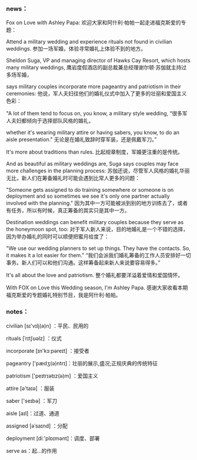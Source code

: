 ### news：

Fox on Love with Ashley Papa: 欢迎大家和阿什利·帕帕一起走进福克斯爱的专题：

Attend a military wedding and experience rituals not found in civilian weddings. 参加一场军婚，体验寻常婚礼上体验不到的地方。

Sheldon Suga, VP and managing director of Hawks Cay Resort, which hosts many military weddings, 鹰岩度假酒店的副总裁兼总经理谢尔顿·苏伽就主持过多场军婚，

says military couples incorporate more pageantry and patriotism in their ceremonies: 他说，军人夫妇往他们的婚礼仪式中加入了更多的壮丽和爱国主义色彩：

"A lot of them tend to focus on, you know, a military style wedding, “很多军人夫妇都倾向于选择部队风格的婚礼，

whether it's wearing military attire or having sabers, you know, to do an aisle presentation." 无论是在婚礼致辞时穿军装，还是佩戴军刀。”

It's more about traditions than rules. 比起规章制度，军婚更注重的是传统。

And as beautiful as military weddings are, Suga says couples may face more challenges in the planning process: 苏伽还说，尽管军人风格的婚礼华丽无比，新人们在筹备婚礼时可能会遇到比常人更多的问题：

"Someone gets assigned to do training somewhere or someone is on deployment and so sometimes we see it's only one partner actually involved with the planning." 因为其中一方可能被派到别的地方训练去了，或者有任务，所以有时候，真正筹备的其实只是其中一方。

Destination weddings can benefit military couples because they serve as the honeymoon spot, too: 对于军人新人来说，目的地婚礼是一个不错的选择，因为举办婚礼的同时可以顺便把蜜月给度了：

"We use our wedding planners to set up things. They have the contacts. So, it makes it a lot easier for them." “我们会派我们婚礼筹备的工作人员安排好一切事务。新人们可以和他们沟通。这样筹备起来新人来说要容易得多。”

It's all about the love and patriotism. 整个婚礼都要洋溢着爱情和爱国情怀。

With FOX on Love this Wedding season, I'm Ashley Papa. 感谢大家收看本期福克斯爱的专题婚礼特别节目，我是阿什利·帕帕。

### notes：

civilian [sɪ'vɪlj(ə)n] ：平民、民用的

rituals [ˈrɪtʃʊəlz] ：仪式

incorporate  [ɪn'kɔːpəreɪt] ：接受者

pageantry ['pædʒ(ə)ntrɪ]：壮丽的展示,盛况;正规庆典的传统特征

patriotism ['peɪtrɪətɪz(ə)m] ：爱国主义

attire [ə'taɪə] ：服装

saber ['seɪbə] ：军刀

aisle [aɪl]：过道、通道

assigned [əˈsaɪnd] ：分配

deployment [diː'plɒɪmənt]：调度、部署

serve as：起…的作用

